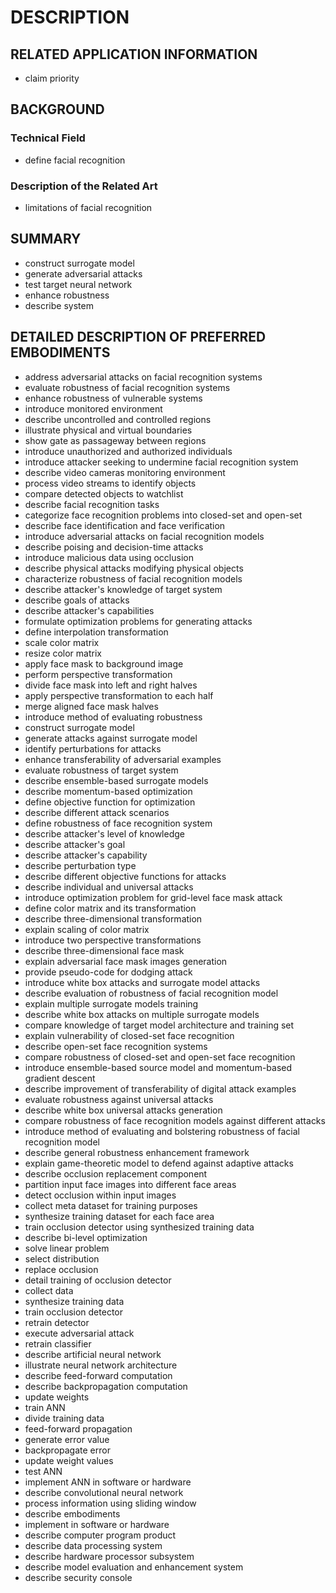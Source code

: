 # DESCRIPTION

## RELATED APPLICATION INFORMATION

- claim priority

## BACKGROUND

### Technical Field

- define facial recognition

### Description of the Related Art

- limitations of facial recognition

## SUMMARY

- construct surrogate model
- generate adversarial attacks
- test target neural network
- enhance robustness
- describe system

## DETAILED DESCRIPTION OF PREFERRED EMBODIMENTS

- address adversarial attacks on facial recognition systems
- evaluate robustness of facial recognition systems
- enhance robustness of vulnerable systems
- introduce monitored environment
- describe uncontrolled and controlled regions
- illustrate physical and virtual boundaries
- show gate as passageway between regions
- introduce unauthorized and authorized individuals
- introduce attacker seeking to undermine facial recognition system
- describe video cameras monitoring environment
- process video streams to identify objects
- compare detected objects to watchlist
- describe facial recognition tasks
- categorize face recognition problems into closed-set and open-set
- describe face identification and face verification
- introduce adversarial attacks on facial recognition models
- describe poising and decision-time attacks
- introduce malicious data using occlusion
- describe physical attacks modifying physical objects
- characterize robustness of facial recognition models
- describe attacker's knowledge of target system
- describe goals of attacks
- describe attacker's capabilities
- formulate optimization problems for generating attacks
- define interpolation transformation
- scale color matrix
- resize color matrix
- apply face mask to background image
- perform perspective transformation
- divide face mask into left and right halves
- apply perspective transformation to each half
- merge aligned face mask halves
- introduce method of evaluating robustness
- construct surrogate model
- generate attacks against surrogate model
- identify perturbations for attacks
- enhance transferability of adversarial examples
- evaluate robustness of target system
- describe ensemble-based surrogate models
- describe momentum-based optimization
- define objective function for optimization
- describe different attack scenarios
- define robustness of face recognition system
- describe attacker's level of knowledge
- describe attacker's goal
- describe attacker's capability
- describe perturbation type
- describe different objective functions for attacks
- describe individual and universal attacks
- introduce optimization problem for grid-level face mask attack
- define color matrix and its transformation
- describe three-dimensional transformation
- explain scaling of color matrix
- introduce two perspective transformations
- describe three-dimensional face mask
- explain adversarial face mask images generation
- provide pseudo-code for dodging attack
- introduce white box attacks and surrogate model attacks
- describe evaluation of robustness of facial recognition model
- explain multiple surrogate models training
- describe white box attacks on multiple surrogate models
- compare knowledge of target model architecture and training set
- explain vulnerability of closed-set face recognition
- describe open-set face recognition systems
- compare robustness of closed-set and open-set face recognition
- introduce ensemble-based source model and momentum-based gradient descent
- describe improvement of transferability of digital attack examples
- evaluate robustness against universal attacks
- describe white box universal attacks generation
- compare robustness of face recognition models against different attacks
- introduce method of evaluating and bolstering robustness of facial recognition model
- describe general robustness enhancement framework
- explain game-theoretic model to defend against adaptive attacks
- describe occlusion replacement component
- partition input face images into different face areas
- detect occlusion within input images
- collect meta dataset for training purposes
- synthesize training dataset for each face area
- train occlusion detector using synthesized training data
- describe bi-level optimization
- solve linear problem
- select distribution
- replace occlusion
- detail training of occlusion detector
- collect data
- synthesize training data
- train occlusion detector
- retrain detector
- execute adversarial attack
- retrain classifier
- describe artificial neural network
- illustrate neural network architecture
- describe feed-forward computation
- describe backpropagation computation
- update weights
- train ANN
- divide training data
- feed-forward propagation
- generate error value
- backpropagate error
- update weight values
- test ANN
- implement ANN in software or hardware
- describe convolutional neural network
- process information using sliding window
- describe embodiments
- implement in software or hardware
- describe computer program product
- describe data processing system
- describe hardware processor subsystem
- describe model evaluation and enhancement system
- describe security console

